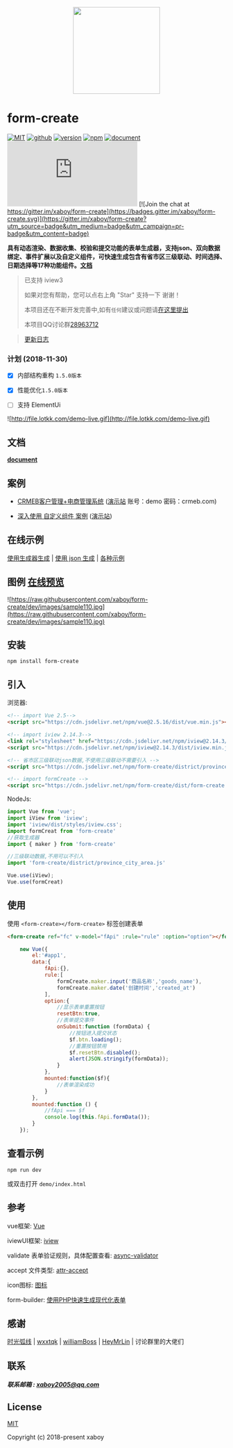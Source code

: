 <p align="center">
    <a href="http://www.form-create.com">
        <img width="200" src="http://file.lotkk.com/form-create.png">
    </a>
</p>


# form-create

[![MIT](https://img.shields.io/badge/License-MIT-yellow.svg)](https://github.com/xaboy/form-create/blob/master/LICENSE)
[![github](https://img.shields.io/badge/Author-xaboy-blue.svg)](https://github.com/xaboy)
[![version](https://badge.fury.io/js/form-create.svg)](https://www.npmjs.com/package/form-create)
[![npm](https://img.shields.io/npm/dt/form-create.svg)](https://www.npmjs.com/package/form-create)
[![document](https://img.shields.io/badge/Doc-welcome-red.svg)](http://www.form-create.com)
[![JS gzip size](http://img.badgesize.io/https://cdn.jsdelivr.net/gh/xaboy/form-create/dist/form-create.min.js?compression=gzip&amp;label=gzip%20size&amp;style=flat-square)](https://www.npmjs.com/package/form-create) [![Join the chat at https://gitter.im/xaboy/form-create](https://badges.gitter.im/xaboy/form-create.svg)](https://gitter.im/xaboy/form-create?utm_source=badge&utm_medium=badge&utm_campaign=pr-badge&utm_content=badge)


**具有动态渲染、数据收集、校验和提交功能的表单生成器，支持json、双向数据绑定、事件扩展以及自定义组件，可快速生成包含有省市区三级联动、时间选择、日期选择等17种功能组件。[文档](http://www.form-create.com)**


>  已支持 iview3
>
>  如果对您有帮助，您可以点右上角 "Star" 支持一下 谢谢！
>
>  本项目还在不断开发完善中,如有`任何`建议或问题请[在这里提出](https://github.com/xaboy/form-create/issues/new)
>
>  本项目QQ讨论群[28963712](https://jq.qq.com/?_wv=1027&k=54aKUVw)

> [更新日志](http://www.form-create.com/guide/update.html)




### 计划 (2018-11-30)
- [x] 内部结构重构 `1.5.0版本`

- [x] 性能优化`1.5.0版本`

- [ ] 支持 ElementUi



![http://file.lotkk.com/demo-live.gif](http://file.lotkk.com/demo-live.gif)



## 文档

**[document](http://www.form-create.com)**



## 案例

- [CRMEB客户管理+电商管理系统](https://gitee.com/ZhongBangKeJi/CRMEB) ([演示站](http://demo25.crmeb.net) 账号：demo 密码：crmeb.com)

- [深入使用 自定义组件 案例](https://github.com/HeyMrLin/fc-demo) ([演示站](http://jeekweb.pro/form-create-demo))




## 在线示例

[使用生成器生成](https://jsrun.net/NQhKp/edit) | [使用 json 生成](https://jsrun.net/NQhKp/edit) | [各种示例](https://jsrun.net/user/xaboy)




## 图例 [在线预览](https://jsrun.net/NQhKp/edit)

![https://raw.githubusercontent.com/xaboy/form-create/dev/images/sample110.jpg](https://raw.githubusercontent.com/xaboy/form-create/dev/images/sample110.jpg)



## 安装

```shell
npm install form-create
```



## 引入

浏览器:
```html
<!-- import Vue 2.5-->
<script src="https://cdn.jsdelivr.net/npm/vue@2.5.16/dist/vue.min.js"></script>

<!-- import iview 2.14.3-->
<link rel="stylesheet" href="https://cdn.jsdelivr.net/npm/iview@2.14.3/dist/styles/iview.css">
<script src="https://cdn.jsdelivr.net/npm/iview@2.14.3/dist/iview.min.js"></script>

<!-- 省市区三级联动json数据,不使用三级联动不需要引入 -->
<script src="https://cdn.jsdelivr.net/npm/form-create/district/province_city_area.js"></script>

<!-- import formCreate -->
<script src="https://cdn.jsdelivr.net/npm/form-create/dist/form-create.min.js"></script>

```
NodeJs:
```js
import Vue from 'vue';
import iView from 'iview';
import 'iview/dist/styles/iview.css';
import formCreat from 'form-create'
//获取生成器
import { maker } from 'form-create'

//三级联动数据,不用可以不引入
import 'form-create/district/province_city_area.js'

Vue.use(iView);
Vue.use(formCreat)
```


## 使用

使用  `<form-create></form-create>` 标签创建表单

```html
<form-create ref="fc" v-model="fApi" :rule="rule" :option="option"></form-create>
```

```javascript
    new Vue({
        el:'#app1',
        data:{
            fApi:{},
            rule:[
                formCreate.maker.input('商品名称','goods_name'),
                formCreate.maker.date('创建时间','created_at')
            ],
            option:{
                //显示表单重置按钮
                resetBtn:true,
                //表单提交事件
                onSubmit:function (formData) {
                    //按钮进入提交状态
                    $f.btn.loading();
                    //重置按钮禁用
                    $f.resetBtn.disabled();
                    alert(JSON.stringify(formData));
                }
            },
            mounted:function($f){
                //表单渲染成功
            }
        },
        mounted:function () {
            //fApi === $f
            console.log(this.fApi.formData());
        }
    });
```



## 查看示例

```shell
npm run dev
```
或双击打开 `demo/index.html`



## 参考

vue框架: [Vue](https://github.com/vuejs/vue)

iviewUI框架: [iview](https://github.com/iview/iview)

validate 表单验证规则，具体配置查看: [async-validator](https://github.com/yiminghe/async-validator)

accept 文件类型:  [attr-accept](https://developer.mozilla.org/en-US/docs/Web/HTML/Element/input#attr-accept)

icon图标: [图标](https://www.iviewui.com/components/icon#示例)

form-builder: [使用PHP快速生成现代化表单](https://github.com/xaboy/form-builder)



## 感谢

[时光弧线](https://github.com/shiguanghuxian)  |  [wxxtqk](https://github.com/wxxtqk)  |  [williamBoss](https://github.com/williamBoss) | [HeyMrLin](https://github.com/HeyMrLin) | 讨论群里的大佬们



## 联系

##### 联系邮箱 : xaboy2005@qq.com



## License

[MIT](http://opensource.org/licenses/MIT)

Copyright (c) 2018-present xaboy
